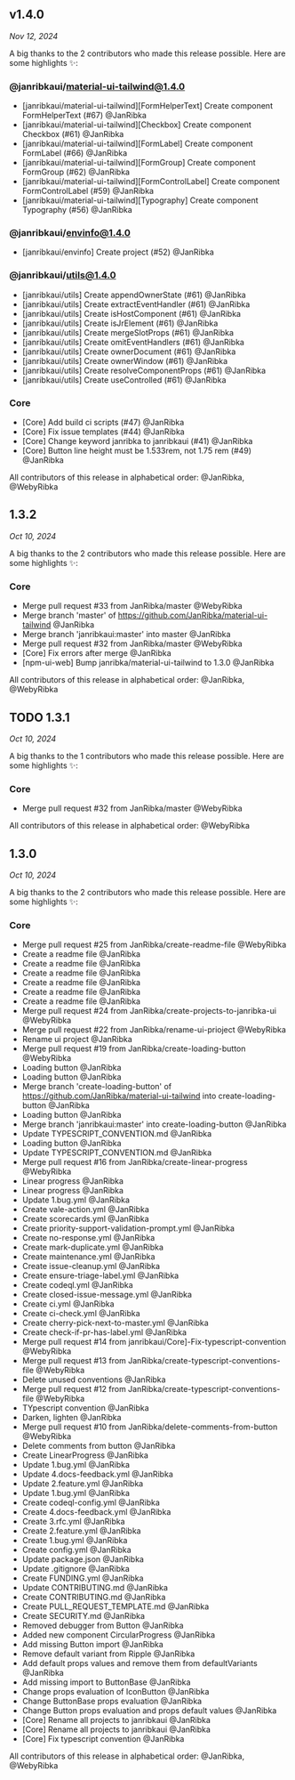 ## v1.4.0

<!-- generated comparing v1.3.2..master -->

_Nov 12, 2024_

A big thanks to the 2 contributors who made this release possible. Here are some highlights ✨:

### @janribkaui/material-ui-tailwind@1.4.0

- &#8203;<!-- 48 -->[janribkaui/material-ui-tailwind][FormHelperText] Create component FormHelperText (#67) @JanRibka
- &#8203;<!-- 45 -->[janribkaui/material-ui-tailwind][Checkbox] Create component Checkbox (#61) @JanRibka
- &#8203;<!-- 41 -->[janribkaui/material-ui-tailwind][FormLabel] Create component FormLabel (#66) @JanRibka
- &#8203;<!-- 35 -->[janribkaui/material-ui-tailwind][FormGroup] Create component FormGroup (#62) @JanRibka
- &#8203;<!-- 32 -->[janribkaui/material-ui-tailwind][FormControlLabel] Create component FormControlLabel (#59) @JanRibka
- &#8203;<!-- 29 -->[janribkaui/material-ui-tailwind][Typography] Create component Typography (#56) @JanRibka

### @janribkaui/envinfo@1.4.0

- &#8203;<!-- 17 -->[janribkaui/envinfo] Create project (#52) @JanRibka

### @janribkaui/utils@1.4.0

- &#8203;<!-- 17 -->[janribkaui/utils] Create appendOwnerState (#61) @JanRibka
- &#8203;<!-- 17 -->[janribkaui/utils] Create extractEventHandler (#61) @JanRibka
- &#8203;<!-- 17 -->[janribkaui/utils] Create isHostComponent (#61) @JanRibka
- &#8203;<!-- 17 -->[janribkaui/utils] Create isJrElement (#61) @JanRibka
- &#8203;<!-- 17 -->[janribkaui/utils] Create mergeSlotProps (#61) @JanRibka
- &#8203;<!-- 17 -->[janribkaui/utils] Create omitEventHandlers (#61) @JanRibka
- &#8203;<!-- 17 -->[janribkaui/utils] Create ownerDocument (#61) @JanRibka
- &#8203;<!-- 17 -->[janribkaui/utils] Create ownerWindow (#61) @JanRibka
- &#8203;<!-- 17 -->[janribkaui/utils] Create resolveComponentProps (#61) @JanRibka
- &#8203;<!-- 17 -->[janribkaui/utils] Create useControlled (#61) @JanRibka

### Core

- &#8203;<!-- 04 -->[Core] Add build ci scripts (#47) @JanRibka
- &#8203;<!-- 03 -->[Core] Fix issue templates (#44) @JanRibka
- &#8203;<!-- 02 -->[Core] Change keyword janribka to janribkaui (#41) @JanRibka
- &#8203;<!-- 01 -->[Core] Button line height must be 1.533rem, not 1.75 rem (#49) @JanRibka

All contributors of this release in alphabetical order: @JanRibka, @WebyRibka

## 1.3.2

<!-- generated comparing v1.3.0..master -->

_Oct 10, 2024_

A big thanks to the 2 contributors who made this release possible. Here are some highlights ✨:

### Core

- &#8203;<!-- 6 -->Merge pull request #33 from JanRibka/master @WebyRibka
- &#8203;<!-- 5 -->Merge branch 'master' of https://github.com/JanRibka/material-ui-tailwind @JanRibka
- &#8203;<!-- 4 -->Merge branch 'janribkaui:master' into master @JanRibka
- &#8203;<!-- 3 -->Merge pull request #32 from JanRibka/master @WebyRibka
- &#8203;<!-- 2 -->[Core] Fix errors after merge @JanRibka
- &#8203;<!-- 1 -->[npm-ui-web] Bump janribka/material-ui-tailwind to 1.3.0 @JanRibka

All contributors of this release in alphabetical order: @JanRibka, @WebyRibka

## TODO 1.3.1

<!-- generated comparing v1.3.0..master -->

_Oct 10, 2024_

A big thanks to the 1 contributors who made this release possible. Here are some highlights ✨:

### Core

- &#8203;<!-- 1 -->Merge pull request #32 from JanRibka/master @WebyRibka

All contributors of this release in alphabetical order: @WebyRibka

## 1.3.0

<!-- generated comparing v1.2.0..master -->

_Oct 10, 2024_

A big thanks to the 2 contributors who made this release possible. Here are some highlights ✨:

### Core

- &#8203;<!-- 75 -->Merge pull request #25 from JanRibka/create-readme-file @WebyRibka
- &#8203;<!-- 74 -->Create a readme file @JanRibka
- &#8203;<!-- 73 -->Create a readme file @JanRibka
- &#8203;<!-- 72 -->Create a readme file @JanRibka
- &#8203;<!-- 71 -->Create a readme file @JanRibka
- &#8203;<!-- 70 -->Create a readme file @JanRibka
- &#8203;<!-- 69 -->Create a readme file @JanRibka
- &#8203;<!-- 68 -->Merge pull request #24 from JanRibka/create-projects-to-janribka-ui @WebyRibka
- &#8203;<!-- 67 -->Merge pull request #22 from JanRibka/rename-ui-prioject @WebyRibka
- &#8203;<!-- 66 -->Rename ui project @JanRibka
- &#8203;<!-- 65 -->Merge pull request #19 from JanRibka/create-loading-button @WebyRibka
- &#8203;<!-- 64 -->Loading button @JanRibka
- &#8203;<!-- 63 -->Loading button @JanRibka
- &#8203;<!-- 62 -->Merge branch 'create-loading-button' of https://github.com/JanRibka/material-ui-tailwind into create-loading-button @JanRibka
- &#8203;<!-- 61 -->Loading button @JanRibka
- &#8203;<!-- 60 -->Merge branch 'janribkaui:master' into create-loading-button @JanRibka
- &#8203;<!-- 59 -->Update TYPESCRIPT_CONVENTION.md @JanRibka
- &#8203;<!-- 58 -->Loading button @JanRibka
- &#8203;<!-- 57 -->Update TYPESCRIPT_CONVENTION.md @JanRibka
- &#8203;<!-- 56 -->Merge pull request #16 from JanRibka/create-linear-progress @WebyRibka
- &#8203;<!-- 55 -->Linear progress @JanRibka
- &#8203;<!-- 54 -->Linear progress @JanRibka
- &#8203;<!-- 53 -->Update 1.bug.yml @JanRibka
- &#8203;<!-- 52 -->Create vale-action.yml @JanRibka
- &#8203;<!-- 51 -->Create scorecards.yml @JanRibka
- &#8203;<!-- 50 -->Create priority-support-validation-prompt.yml @JanRibka
- &#8203;<!-- 49 -->Create no-response.yml @JanRibka
- &#8203;<!-- 48 -->Create mark-duplicate.yml @JanRibka
- &#8203;<!-- 47 -->Create maintenance.yml @JanRibka
- &#8203;<!-- 46 -->Create issue-cleanup.yml @JanRibka
- &#8203;<!-- 45 -->Create ensure-triage-label.yml @JanRibka
- &#8203;<!-- 44 -->Create codeql.yml @JanRibka
- &#8203;<!-- 43 -->Create closed-issue-message.yml @JanRibka
- &#8203;<!-- 42 -->Create ci.yml @JanRibka
- &#8203;<!-- 41 -->Create ci-check.yml @JanRibka
- &#8203;<!-- 40 -->Create cherry-pick-next-to-master.yml @JanRibka
- &#8203;<!-- 39 -->Create check-if-pr-has-label.yml @JanRibka
- &#8203;<!-- 38 -->Merge pull request #14 from janribkaui/Core]-Fix-typescript-convention @WebyRibka
- &#8203;<!-- 37 -->Merge pull request #13 from JanRibka/create-typescript-conventions-file @WebyRibka
- &#8203;<!-- 36 -->Delete unused conventions @JanRibka
- &#8203;<!-- 35 -->Merge pull request #12 from JanRibka/create-typescript-conventions-file @WebyRibka
- &#8203;<!-- 34 -->TYpescript convention @JanRibka
- &#8203;<!-- 33 -->Darken, lighten @JanRibka
- &#8203;<!-- 32 -->Merge pull request #10 from JanRibka/delete-comments-from-button @WebyRibka
- &#8203;<!-- 31 -->Delete comments from button @JanRibka
- &#8203;<!-- 30 -->Create LinearProgress @JanRibka
- &#8203;<!-- 29 -->Update 1.bug.yml @JanRibka
- &#8203;<!-- 28 -->Update 4.docs-feedback.yml @JanRibka
- &#8203;<!-- 27 -->Update 2.feature.yml @JanRibka
- &#8203;<!-- 26 -->Update 1.bug.yml @JanRibka
- &#8203;<!-- 25 -->Create codeql-config.yml @JanRibka
- &#8203;<!-- 24 -->Create 4.docs-feedback.yml @JanRibka
- &#8203;<!-- 23 -->Create 3.rfc.yml @JanRibka
- &#8203;<!-- 22 -->Create 2.feature.yml @JanRibka
- &#8203;<!-- 21 -->Create 1.bug.yml @JanRibka
- &#8203;<!-- 20 -->Create config.yml @JanRibka
- &#8203;<!-- 19 -->Update package.json @JanRibka
- &#8203;<!-- 18 -->Update .gitignore @JanRibka
- &#8203;<!-- 17 -->Create FUNDING.yml @JanRibka
- &#8203;<!-- 16 -->Update CONTRIBUTING.md @JanRibka
- &#8203;<!-- 15 -->Create CONTRIBUTING.md @JanRibka
- &#8203;<!-- 14 -->Create PULL_REQUEST_TEMPLATE.md @JanRibka
- &#8203;<!-- 13 -->Create SECURITY.md @JanRibka
- &#8203;<!-- 12 -->Removed debugger from Button @JanRibka
- &#8203;<!-- 11 -->Added new component CircularProgress @JanRibka
- &#8203;<!-- 10 -->Add missing Button import @JanRibka
- &#8203;<!-- 09 -->Remove default variant from Ripple @JanRibka
- &#8203;<!-- 08 -->Add default props values and remove them from defaultVariants @JanRibka
- &#8203;<!-- 07 -->Add missing import to ButtonBase @JanRibka
- &#8203;<!-- 06 -->Change props evaluation of IconButton @JanRibka
- &#8203;<!-- 05 -->Change ButtonBase props evaluation @JanRibka
- &#8203;<!-- 04 -->Change Button props evaluation and props default values @JanRibka
- &#8203;<!-- 03 -->[Core] Rename all projects to janribkaui @JanRibka
- &#8203;<!-- 02 -->[Core] Rename all projects to janribkaui @JanRibka
- &#8203;<!-- 01 -->[Core] Fix typescript convention @JanRibka

All contributors of this release in alphabetical order: @JanRibka, @WebyRibka
